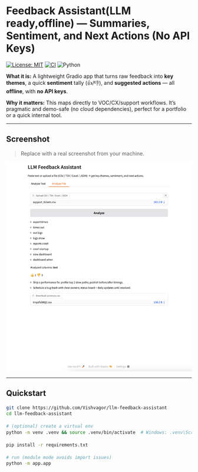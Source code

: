 # Feedback Assistant(LLM ready,offline) — Summaries, Sentiment, and Next Actions (No API Keys)

[![License: MIT](https://img.shields.io/badge/License-MIT-yellow.svg)](LICENSE)
[![CI](https://github.com/Vishvagor/llm-feedback-assistant/actions/workflows/smoke.yml/badge.svg)](../../actions/workflows/smoke.yml)
![Python](https://img.shields.io/badge/Python-3.10+-blue.svg)

**What it is:** A lightweight Gradio app that turns raw feedback into **key themes**, a quick **sentiment** tally (👍/👎), and **suggested actions** — all **offline**, with **no API keys**.

**Why it matters:** This maps directly to VOC/CX/support workflows. It’s pragmatic and demo-safe (no cloud dependencies), perfect for a portfolio or a quick internal tool.

---

## Screenshot

> Replace with a real screenshot from your machine.

<img src="assets/screenshot.png" width="900" alt="App screenshot" />

---

## Quickstart

```bash
git clone https://github.com/Vishvagor/llm-feedback-assistant
cd llm-feedback-assistant

# (optional) create a virtual env
python -m venv .venv && source .venv/bin/activate  # Windows: .venv\Scripts\Activate

pip install -r requirements.txt

# run (module mode avoids import issues)
python -m app.app
